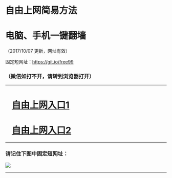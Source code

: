 ﻿# 自由上网简易方法

# 电脑、手机一键翻墙

（2017/10/07 更新，网址有效）

固定短网址：https://git.io/free99

### （微信如打不开，请转到浏览器打开）


***





# &nbsp;&nbsp; <a href="http://ft791724927.fwq-tz-1001.info/fwqtz01.html?t=100700115149 " target="_blank">自由上网入口1</a>
# &nbsp;&nbsp; <a href="http://ft944412830.fwq-tz-1002.info/fwqtz02.html?t=100700130082 " target="_blank">自由上网入口2</a>
***

### 请记住下图中固定短网址：

<img src="https://s3-us-west-2.amazonaws.com/fwq-1001/yjfq-20170905okok.png" /> 


***

